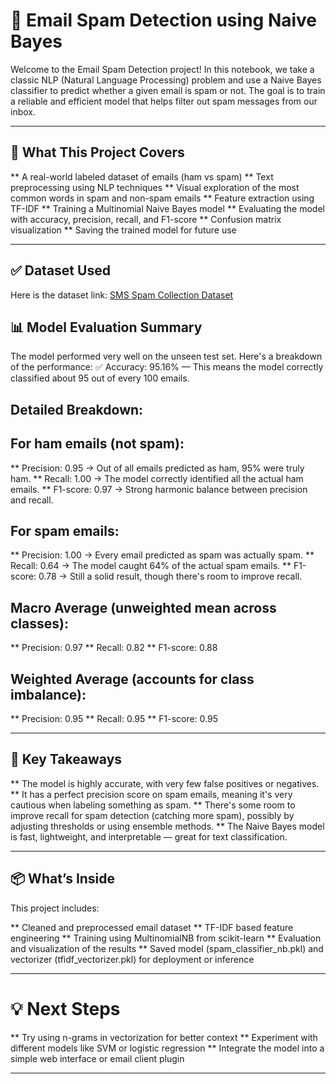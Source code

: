 # 💌 Email Spam Detection using Naive Bayes

Welcome to the Email Spam Detection project! In this notebook, we take a classic NLP (Natural Language Processing)
problem and use a Naive Bayes classifier to predict whether a given email is spam or not. The goal is to train a 
reliable and efficient model that helps filter out spam messages from our inbox.

-------------------------------------------------------------------------------------------------------------------

## 🧠 What This Project Covers

** A real-world labeled dataset of emails (ham vs spam)
** Text preprocessing using NLP techniques
** Visual exploration of the most common words in spam and non-spam emails
** Feature extraction using TF-IDF
** Training a Multinomial Naive Bayes model
** Evaluating the model with accuracy, precision, recall, and F1-score
** Confusion matrix visualization
** Saving the trained model for future use

----------------------------------------------------------------------------------------------------------------------

## ✅ Dataset Used

Here is the dataset link:
[SMS Spam Collection Dataset](https://www.kaggle.com/datasets/uciml/sms-spam-collection-dataset)

## 📊 Model Evaluation Summary

The model performed very well on the unseen test set. Here's a breakdown of the performance:
✅ Accuracy: 95.16% — This means the model correctly classified about 95 out of every 100 emails.

Detailed Breakdown:
-------------------

For ham emails (not spam):
---------------------------
** Precision: 0.95 → Out of all emails predicted as ham, 95% were truly ham.
** Recall: 1.00 → The model correctly identified all the actual ham emails.
** F1-score: 0.97 → Strong harmonic balance between precision and recall.

For spam emails:
----------------
** Precision: 1.00 → Every email predicted as spam was actually spam.
** Recall: 0.64 → The model caught 64% of the actual spam emails.
** F1-score: 0.78 → Still a solid result, though there's room to improve recall.

Macro Average (unweighted mean across classes):
-----------------------------------------------
** Precision: 0.97
** Recall: 0.82
** F1-score: 0.88

Weighted Average (accounts for class imbalance):
------------------------------------------------
** Precision: 0.95
** Recall: 0.95
** F1-score: 0.95

---------------------------------------------------------------------------------------------------------------

## 🧾 Key Takeaways

** The model is highly accurate, with very few false positives or negatives.
** It has a perfect precision score on spam emails, meaning it's very cautious when labeling something as spam.
** There's some room to improve recall for spam detection (catching more spam), possibly by adjusting thresholds 
or using ensemble methods.
** The Naive Bayes model is fast, lightweight, and interpretable — great for text classification.

-----------------------------------------------------------------------------------------------------------------

## 📦 What’s Inside

This project includes:

** Cleaned and preprocessed email dataset
** TF-IDF based feature engineering
** Training using MultinomialNB from scikit-learn
** Evaluation and visualization of the results
** Saved model (spam_classifier_nb.pkl) and vectorizer (tfidf_vectorizer.pkl) for deployment or inference

--------------------------------------------------------------------------------------------------------------------

💡 Next Steps
=============
** Try using n-grams in vectorization for better context
** Experiment with different models like SVM or logistic regression
** Integrate the model into a simple web interface or email client plugin

--------------------------------------------------------------------------------------------------------------------
